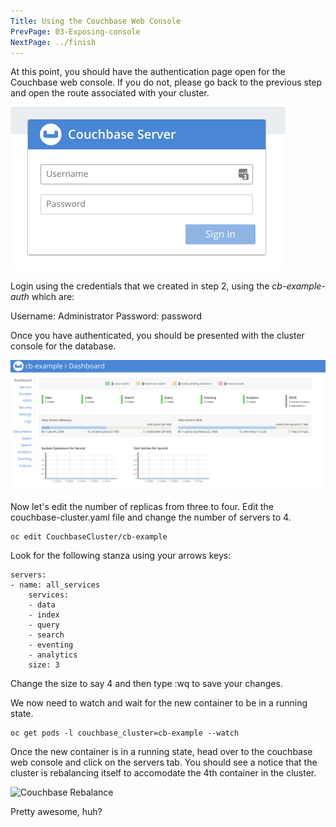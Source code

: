 ```yaml
---
Title: Using the Couchbase Web Console
PrevPage: 03-Exposing-console
NextPage: ../finish
---
```


At this point, you should have the authentication page open for the Couchbase web console.  If you do not, please go back to the previous step and open the route associated with your cluster.

![Couchbase Authentication](console-auth.png)

Login using the credentials that we created in step 2, using the *cb-example-auth* which are:

Username: Administrator
Password: password

Once you have authenticated, you should be presented with the cluster console for the database.

![Couchbase Console](console-view.png)

Now let's edit the number of replicas from three to four.  Edit the couchbase-cluster.yaml file and change the number of servers to 4.

```execute-1
oc edit CouchbaseCluster/cb-example
```

Look for the following stanza using your arrows keys:

    servers:
    - name: all_services
        services:
        - data
        - index
        - query
        - search
        - eventing
        - analytics
        size: 3

Change the size to say 4 and then type :wq to save your changes.

We now need to watch and wait for the new container to be in a running state.

```execute-2
oc get pods -l couchbase_cluster=cb-example --watch
```

Once the new container is in a running state, head over to the couchbase web console and click on the servers tab.  You should see a notice that the cluster is rebalancing itself to accomodate the 4th container in the cluster.

![Couchbase Rebalance](console-rebalance.png)

Pretty awesome, huh?